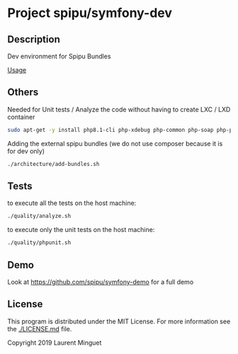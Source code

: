 # Project spipu/symfony-dev

## Description

Dev environment for Spipu Bundles

[Usage](/doc/usage.md)

## Others

Needed for Unit tests / Analyze the code without having to create LXC / LXD container

```bash
sudo apt-get -y install php8.1-cli php-xdebug php-common php-soap php-pdo php-sqlite3
```

Adding the external spipu bundles (we do not use composer because it is for dev only)

```bash
./architecture/add-bundles.sh
```

## Tests

to execute all the tests on the host machine:

```bash
./quality/analyze.sh
```

to execute only the unit tests on the host machine:

```bash
./quality/phpunit.sh
```

## Demo

Look at https://github.com/spipu/symfony-demo for a full demo

## License

This program is distributed under the MIT License. For more information see the [./LICENSE.md](./LICENSE.md) file.

Copyright 2019 Laurent Minguet

